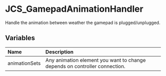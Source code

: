 # JCS_GamepadAnimationHandler

Handle the animation between weather the gamepad is plugged/unplugged.

## Variables

| Name          | Description                                                                |
|:--------------|:---------------------------------------------------------------------------|
| animationSets | Any animation element you want to change depends on controller connection. |
